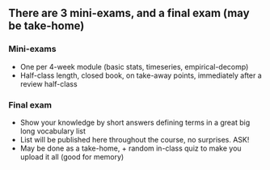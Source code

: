 ## There are 3 mini-exams, and a final exam (may be take-home)
### Mini-exams
  * One per 4-week module (basic stats, timeseries, empirical-decomp)
  * Half-class length, closed book, on take-away points, immediately after a review half-class

### Final exam
  * Show your knowledge by short answers defining terms in a great big long vocabulary list
  * List will be published here throughout the course, no surprises. ASK! 
  * May be done as a take-home, + random in-class quiz to make you upload it all (good for memory)
